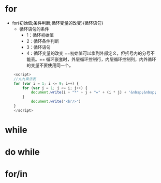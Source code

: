 # for
- for(初始值;条件判断;循环变量的改变){循环语句}
	- 循环语句的条件  
        - 1：循环初始值
        - 2：循环条件判断
        - 3：循环语句
        - 4：循环变量的改变
==初始值可以拿到外部定义，但括号内的分号不能丢。==
循环嵌套时，外层循环控制行，内层循环控制列，内外循环的变量不要使用同一个。


```js
	<script>
	//九九乘法表
	for (var i = 1; i <= 9; i++) {
	    for (var j = 1; j <= i; j++) {
	        document.write(i + "*" + j + "=" + (i * j) + '&nbsp;&nbsp;');
        }
            document.write("<br/>")
    }
	</script>
```
# while
# do while
# for/in
